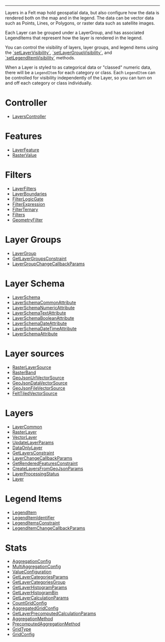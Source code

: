 ***

Layers in a Felt map hold geospatial data, but also configure how the data is rendered
both on the map and in the legend. The data can be vector data such as Points, Lines, or Polygons,
or raster data such as satellite images.

Each Layer can be grouped under a LayerGroup, and has associated LegendItems that represent
how the layer is rendered in the legend.

You can control the visibility of layers, layer groups, and legend items using the
[\`setLayerVisibility\`](Layers/LayersController.md#setlayervisibility), [\`setLayerGroupVisibility\`](Layers/LayersController.md#setlayergroupvisibility), and [\`setLegendItemVisibility\`](Layers/LayersController.md#setlegenditemvisibility) methods.

When a Layer is styled to as categorical data or "classed" numeric data, there will be
a `LegendItem` for each category or class. Each `LegendItem` can be controlled for visibility
independently of the Layer, so you can turn on and off each category or class individually.

# Controller

* [LayersController](Layers/LayersController.md)

# Features

* [LayerFeature](Layers/LayerFeature.md)
* [RasterValue](Layers/RasterValue.md)

# Filters

* [LayerFilters](Layers/LayerFilters.md)
* [LayerBoundaries](Layers/LayerBoundaries.md)
* [FilterLogicGate](Layers/FilterLogicGate.md)
* [FilterExpression](Layers/FilterExpression.md)
* [FilterTernary](Layers/FilterTernary.md)
* [Filters](Layers/Filters.md)
* [GeometryFilter](Layers/GeometryFilter.md)

# Layer Groups

* [LayerGroup](Layers/LayerGroup.md)
* [GetLayerGroupsConstraint](Layers/GetLayerGroupsConstraint.md)
* [LayerGroupChangeCallbackParams](Layers/LayerGroupChangeCallbackParams.md)

# Layer Schema

* [LayerSchema](Layers/LayerSchema.md)
* [LayerSchemaCommonAttribute](Layers/LayerSchemaCommonAttribute.md)
* [LayerSchemaNumericAttribute](Layers/LayerSchemaNumericAttribute.md)
* [LayerSchemaTextAttribute](Layers/LayerSchemaTextAttribute.md)
* [LayerSchemaBooleanAttribute](Layers/LayerSchemaBooleanAttribute.md)
* [LayerSchemaDateAttribute](Layers/LayerSchemaDateAttribute.md)
* [LayerSchemaDateTimeAttribute](Layers/LayerSchemaDateTimeAttribute.md)
* [LayerSchemaAttribute](Layers/LayerSchemaAttribute.md)

# Layer sources

* [RasterLayerSource](Layers/RasterLayerSource.md)
* [RasterBand](Layers/RasterBand.md)
* [GeoJsonUrlVectorSource](Layers/GeoJsonUrlVectorSource.md)
* [GeoJsonDataVectorSource](Layers/GeoJsonDataVectorSource.md)
* [GeoJsonFileVectorSource](Layers/GeoJsonFileVectorSource.md)
* [FeltTiledVectorSource](Layers/FeltTiledVectorSource.md)

# Layers

* [LayerCommon](Layers/LayerCommon.md)
* [RasterLayer](Layers/RasterLayer.md)
* [VectorLayer](Layers/VectorLayer.md)
* [UpdateLayerParams](Layers/UpdateLayerParams.md)
* [DataOnlyLayer](Layers/DataOnlyLayer.md)
* [GetLayersConstraint](Layers/GetLayersConstraint.md)
* [LayerChangeCallbackParams](Layers/LayerChangeCallbackParams.md)
* [GetRenderedFeaturesConstraint](Layers/GetRenderedFeaturesConstraint.md)
* [CreateLayersFromGeoJsonParams](Layers/CreateLayersFromGeoJsonParams.md)
* [LayerProcessingStatus](Layers/LayerProcessingStatus.md)
* [Layer](Layers/Layer.md)

# Legend Items

* [LegendItem](Layers/LegendItem.md)
* [LegendItemIdentifier](Layers/LegendItemIdentifier.md)
* [LegendItemsConstraint](Layers/LegendItemsConstraint.md)
* [LegendItemChangeCallbackParams](Layers/LegendItemChangeCallbackParams.md)

# Stats

* [AggregationConfig](Layers/AggregationConfig.md)
* [MultiAggregationConfig](Layers/MultiAggregationConfig.md)
* [ValueConfiguration](Layers/ValueConfiguration.md)
* [GetLayerCategoriesParams](Layers/GetLayerCategoriesParams.md)
* [GetLayerCategoriesGroup](Layers/GetLayerCategoriesGroup.md)
* [GetLayerHistogramParams](Layers/GetLayerHistogramParams.md)
* [GetLayerHistogramBin](Layers/GetLayerHistogramBin.md)
* [GetLayerCalculationParams](Layers/GetLayerCalculationParams.md)
* [CountGridConfig](Layers/CountGridConfig.md)
* [AggregatedGridConfig](Layers/AggregatedGridConfig.md)
* [GetLayerPrecomputedCalculationParams](Layers/GetLayerPrecomputedCalculationParams.md)
* [AggregationMethod](Layers/AggregationMethod.md)
* [PrecomputedAggregationMethod](Layers/PrecomputedAggregationMethod.md)
* [GridType](Layers/GridType.md)
* [GridConfig](Layers/GridConfig.md)

